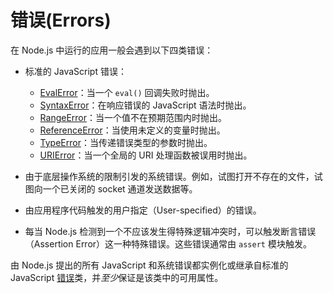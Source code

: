 # 错误(Errors)

在 Node.js 中运行的应用一般会遇到以下四类错误：

* 标准的 JavaScript 错误：
  - [EvalError](https://developer.mozilla.org/zh-CN/docs/Web/JavaScript/Reference/Global_Objects/EvalError)：当一个 `eval()` 回调失败时抛出。
  - [SyntaxError](https://developer.mozilla.org/zh-CN/docs/Web/JavaScript/Reference/Global_Objects/SyntaxError)：在响应错误的 JavaScript 语法时抛出。
  - [RangeError](https://developer.mozilla.org/zh-CN/docs/Web/JavaScript/Reference/Global_Objects/RangeError)：当一个值不在预期范围内时抛出。
  - [ReferenceError](https://developer.mozilla.org/zh-CN/docs/Web/JavaScript/Reference/Global_Objects/ReferenceError)：当使用未定义的变量时抛出。
  - [TypeError](https://developer.mozilla.org/zh-CN/docs/Web/JavaScript/Reference/Global_Objects/TypeError)：当传递错误类型的参数时抛出。
  - [URIError](https://developer.mozilla.org/zh-CN/docs/Web/JavaScript/Reference/Global_Objects/URIError)：当一个全局的 URI 处理函数被误用时抛出。
  
* 由于底层操作系统的限制引发的系统错误。例如，试图打开不存在的文件，试图向一个已关闭的 socket 通道发送数据等。

* 由应用程序代码触发的用户指定（User-specified）的错误。

* 每当 Node.js 检测到一个不应该发生得特殊逻辑冲突时，可以触发断言错误（Assertion Error）这一种特殊错误。这些错误通常由 `assert` 模块触发。

由 Node.js 提出的所有 JavaScript 和系统错误都实例化或继承自标准的 JavaScript [错误](https://developer.mozilla.org/zh-CN/docs/Web/JavaScript/Reference/Global_Objects/Error)类，并*至少*保证是该类中的可用属性。